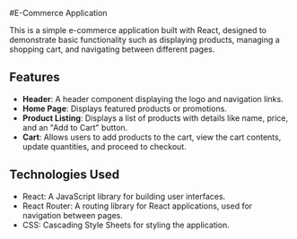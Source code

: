 #E-Commerce Application

This is a simple e-commerce application built with React, designed to demonstrate basic functionality such as displaying products, managing a shopping cart, and navigating between different pages.

## Features

- **Header**: A header component displaying the logo and navigation links.
- **Home Page**: Displays featured products or promotions.
- **Product Listing**: Displays a list of products with details like name, price, and an "Add to Cart" button.
- **Cart**: Allows users to add products to the cart, view the cart contents, update quantities, and proceed to checkout.

## Technologies Used

- React: A JavaScript library for building user interfaces.
- React Router: A routing library for React applications, used for navigation between pages.
- CSS: Cascading Style Sheets for styling the application.
